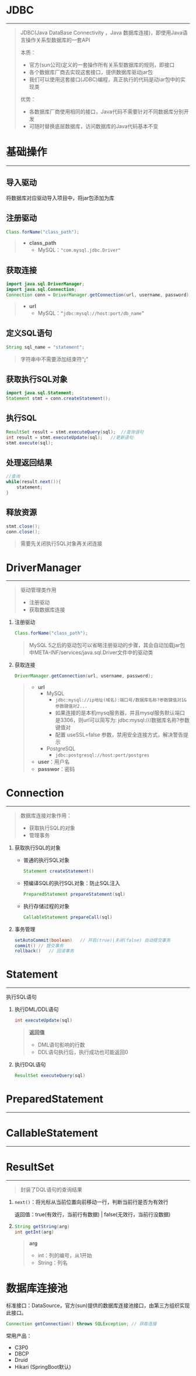 # JDBC

---

> JDBC(Java DataBase Connectivity ，Java 数据库连接)，即使用Java语言操作关系型数据库的一套API
>
> 本质：
>
> - 官方(sun公司)定义的一套操作所有关系型数据库的规则，即接口
> - 各个数据库厂商去实现这套接口，提供数据库驱动jar包
> - 我们可以使用这套接口(JDBC)编程，真正执行的代码是动iar包中的实现类
>
> 优势：
>
> - 各数据库厂商使用相同的接口，Java代码不需要针对不同数据库分别开发
> - 可随时替换底层数据库，访问数据库的Java代码基本不变

# 基础操作

---

## 导入驱动

将数据库对应驱动导入项目中，将jar包添加为库



## 注册驱动

```java
Class.forName("class_path");
```

> - **class_path**
>   - MySQL：`"com.mysql.jdbc.Driver"`



## 获取连接

```java
import java.sql.DriverManager;
import java.sql.Connection;
Connection conn = DriverManager.getConnection(url, username, password);
```

> - **url**
>   - MySQL：`“jdbc:mysql://host:port/db_name”`



## 定义SQL语句

```java
String sql_name = "statement";
```

> 字符串中不需要添加结束符“**;**”



## 获取执行SQL对象

```java
import java.sql.Statement;
Statement stmt = conn.createStatement();
```



## 执行SQL

```java
ResultSet result = stmt.executeQuery(sql);	//查询语句
int result = stmt.executeUpdate(sql);	//更新语句
stmt.execute(sql);
```



## 处理返回结果

```java
//查询
while(result.next()){
    statement;
}
```



## 释放资源

```java
stmt.close();
conn.close();
```

> 需要先关闭执行SQL对象再关闭连接



# DriverManager

---

> 驱动管理类作用
>
> - 注册驱动
> - 获取数据库连接

1. 注册驱动

   ```java
   Class.forName("class_path");
   ```

   > MySQL 5之后的驱动包可以省略注册驱动的步骤，其会自动加载jar包中META-INF/services/java.sql.Driver文件中的驱动类

2. 获取连接

   ```java
   DriverManager.getConnection(url, username, password);
   ```

   > - **url**
   >   - MySQL
   >     - `jdbc:mysql://ip地址(域名):端口号/数据库名称?参数键值对1&参数键值对2...`
   >     - 如果连接的是本机mysq服务器，并且mysql服务默认端口是3306，则url可以简写为: jdbc:mysql:///数据库名称?参数键值对
   >     - 配置 useSSL=false 参数，禁用安全连接方式，解决警告提示
   >   - PostgreSQL
   >     - `jdbc:postgresql://host:port/postgres`
   > - **user**：用户名
   > - **passwor**：密码

# Connection

---

> 数据库连接对象作用：
>
> - 获取执行SQL的对象
> - 管理事务

1. 获取执行SQL的对象

   - 普通的执行SQL对象

     ```java
     Statement createStatement()
     ```

   - 预编译SQL的执行SQL对象：防止SQL注入

     ```java
     PreparedStatement prepareStatement(sql)

   - 执行存储过程的对象

     ```java
     CallableStatement prepareCall(sql)
     ```

2. 事务管理

   ```java
   setAutoCommit(boolean)	// 开启(true)|关闭(false) 自动提交事务
   commit()	// 提交事务
   rollback()	// 回滚事务

# Statement

---

执行SQL语句

1. 执行DML/DDL语句

   ```java
   int executeUpdate(sql)
   ```

   > **返回值**
   >
   > - DML语句影响的行数
   > - DDL语句执行后，执行成功也可能返回0

2. 执行DQL语句

   ```java
   ResultSet executeQuery(sql)

# PreparedStatement

---



# CallableStatement

---



# ResultSet

---

> 封装了DQL语句的查询结果

1. `next()`：将光标从当前位置向前移动一行，判断当前行是否为有效行

   返回值：true(有效行，当前行有数据) | false(无效行，当前行没数据)

2. ```java
   String getString(arg)
   int getInt(arg)
   ```

   > **arg**
   >
   > - int：列的编号，从1开始
   > - String：列名



# 数据库连接池

标准接口：DataSource，官方(sun)提供的数据库连接池接口，由第三方组织实现此接口。

```java
Connection getConnection() throws SQLException;	// 获取连接
```

常用产品：

- C3P0
- DBCP
- Druid
- Hikari (SpringBoot默认)
